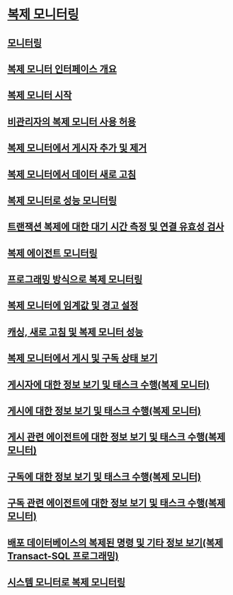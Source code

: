 # [복제 모니터링](monitoring-replication-overview.md)
## [모니터링](../monitoring-replication.md)
## [복제 모니터 인터페이스 개요](overview-of-the-replication-monitor-interface.md)
## [복제 모니터 시작](start-the-replication-monitor.md)
## [비관리자의 복제 모니터 사용 허용](allow-non-administrators-to-use-replication-monitor.md)
## [복제 모니터에서 게시자 추가 및 제거](add-and-remove-publishers-from-replication-monitor.md)
## [복제 모니터에서 데이터 새로 고침](refresh-data-in-replication-monitor.md)
## [복제 모니터로 성능 모니터링](monitor-performance-with-replication-monitor.md)
## [트랜잭션 복제에 대한 대기 시간 측정 및 연결 유효성 검사](measure-latency-and-validate-connections-for-transactional-replication.md)
## [복제 에이전트 모니터링](monitor-replication-agents.md)
## [프로그래밍 방식으로 복제 모니터링](programmatically-monitor-replication.md)
## [복제 모니터에 임계값 및 경고 설정](set-thresholds-and-warnings-in-replication-monitor.md)
## [캐싱, 새로 고침 및 복제 모니터 성능](caching-refresh-and-replication-monitor-performance.md)
## [복제 모니터에서 게시 및 구독 상태 보기](view-publication-and-subscription-status-in-replication-monitor.md)
## [게시자에 대한 정보 보기 및 태스크 수행(복제 모니터)](view-information-and-perform-tasks-for-a-publisher-replication-monitor.md)
## [게시에 대한 정보 보기 및 태스크 수행(복제 모니터)](view-information-and-perform-tasks-for-a-publication-replication-monitor.md)
## [게시 관련 에이전트에 대한 정보 보기 및 태스크 수행(복제 모니터)](view-information-and-perform-tasks-for-publication-agents.md)
## [구독에 대한 정보 보기 및 태스크 수행(복제 모니터)](view-information-and-perform-tasks-for-a-subscription-replication-monitor.md)
## [구독 관련 에이전트에 대한 정보 보기 및 태스크 수행(복제 모니터)](view-information-and-perform-tasks-for-subscription-agents.md)
## [배포 데이터베이스의 복제된 명령 및 기타 정보 보기(복제 Transact-SQL 프로그래밍)](view-replicated-commands-and-information-in-distribution-database.md)
## [시스템 모니터로 복제 모니터링](monitoring-replication-with-system-monitor.md)
